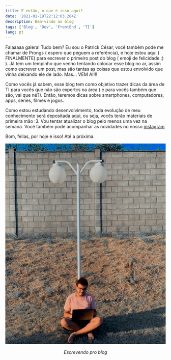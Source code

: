 ```yaml
---
title: E então, o que é isso aqui?
date: '2021-01-19T22:12:03.284Z'
description: Bem-vindo ao blog
tags: ['Blog', 'Dev', 'FrontEnd', 'TI']
lang: pt
---
```


Falaaaaa galera! Tudo bem? Eu sou o Patrick César, você também pode me chamar 
de Prongs ( espero que peguem a referência), e hoje estou aqui ( FINALMENTE)
para escrever o primeiro post do blog ( emoji de felicidade :) ).
Já tem um tempinho que venho tentando colocar esse blog no ar, assim como escrever um post, mas são tantas as coisas que estou envolvido que vinha deixando ele de lado. Mas... VEM AÍ!!!

Como vocês já sabem, esse blog tem como objetivo trazer dicas da área de TI para vocês que não são expertcs na área ( e para vocês também que são, vai que né?). Então, teremos dicas sobre smartphones, computadores, apps, séries, filmes e jogos. 

Como estou estudando desenvolvimento, toda evolução de meu conhecimento será depositada aqui, ou seja, vocês terão materiais de primeira mão :3.
Vou tentar atualizar o blog pelo menos uma vez na semana. Você também pode acompanhar as novidades no nosso [instagram](http://instagram.com/techplatformbr)

Bom, fellas, por hoje é isso! 
Até a próxima.


![escrevendo](first.png)
<center><em>Escrevendo pro blog</em></center>